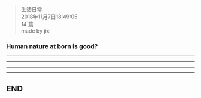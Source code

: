 > 生活日常  
> 2018年11月7日18:49:05         
> 14 篇  
>made by jixi

### Human nature at born is good?


----------


----------


----------


----------
## END

